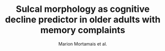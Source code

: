 ---
cat: gaia
subcat: architecture
bestof: false
author: Marion Mortamais et al.
title: Sulcal morphology as cognitive decline predictor in older adults with memory complaints
journal: Neurobiology of Aging
year: 2022
type: article
url: https -//www.sciencedirect.com/science/article/pii/S0197458022000240
doi: 10.1016/j.neurobiolaging.2022.02.003
---